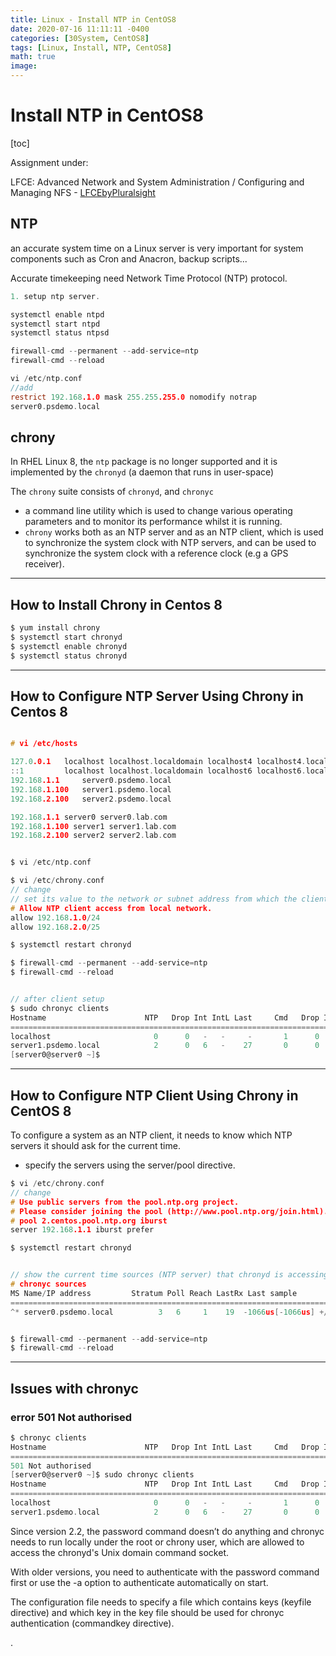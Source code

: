 ```yaml
---
title: Linux - Install NTP in CentOS8
date: 2020-07-16 11:11:11 -0400
categories: [30System, CentOS8]
tags: [Linux, Install, NTP, CentOS8]
math: true
image:
---
```



# Install NTP in CentOS8

[toc]

Assignment under:

LFCE: Advanced Network and System Administration / Configuring and Managing NFS - [LFCEbyPluralsight](https://app.pluralsight.com/library/courses/advanced-network-system-administration-lfce/table-of-contents)

## NTP

an accurate system time on a Linux server is very important for system components such as Cron and Anacron, backup scripts...

Accurate timekeeping need Network Time Protocol (NTP) protocol.

```c
1. setup ntp server.

systemctl enable ntpd
systemctl start ntpd
systemctl status ntpsd

firewall-cmd --permanent --add-service=ntp
firewall-cmd --reload

vi /etc/ntp.conf
//add
restrict 192.168.1.0 mask 255.255.255.0 nomodify notrap
server0.psdemo.local
```

## chrony

In RHEL Linux 8, the `ntp` package is no longer supported and it is implemented by the `chronyd` (a daemon that runs in user-space)

The `chrony` suite consists of `chronyd`, and `chronyc`
- a command line utility which is used to change various operating parameters and to monitor its performance whilst it is running.
- `chrony` works both as an NTP server and as an NTP client, which is used to synchronize the system clock with NTP servers, and can be used to synchronize the system clock with a reference clock (e.g a GPS receiver).

---

## How to Install Chrony in Centos 8


```c
$ yum install chrony
$ systemctl start chronyd
$ systemctl enable chronyd
$ systemctl status chronyd
```

---

## How to Configure NTP Server Using Chrony in Centos 8

```c

# vi /etc/hosts

127.0.0.1   localhost localhost.localdomain localhost4 localhost4.localdomain4
::1         localhost localhost.localdomain localhost6 localhost6.localdomain6
192.168.1.1     server0.psdemo.local
192.168.1.100   server1.psdemo.local
192.168.2.100   server2.psdemo.local

192.168.1.1 server0 server0.lab.com
192.168.1.100 server1 server1.lab.com
192.168.2.100 server2 server2.lab.com


$ vi /etc/ntp.conf

$ vi /etc/chrony.conf
// change
// set its value to the network or subnet address from which the clients are allowed to connect.
# Allow NTP client access from local network.
allow 192.168.1.0/24
allow 192.168.2.0/25

$ systemctl restart chronyd

$ firewall-cmd --permanent --add-service=ntp
$ firewall-cmd --reload


// after client setup
$ sudo chronyc clients
Hostname                      NTP   Drop Int IntL Last     Cmd   Drop Int  Last
===============================================================================
localhost                       0      0   -   -     -       1      0   -   142
server1.psdemo.local            2      0   6   -    27       0      0   -     -
[server0@server0 ~]$

```

---

## How to Configure NTP Client Using Chrony in CentOS 8

To configure a system as an NTP client, it needs to know which NTP servers it should ask for the current time.
- specify the servers using the server/pool directive.


```c
$ vi /etc/chrony.conf
// change
# Use public servers from the pool.ntp.org project.
# Please consider joining the pool (http://www.pool.ntp.org/join.html).
# pool 2.centos.pool.ntp.org iburst
server 192.168.1.1 iburst prefer

$ systemctl restart chronyd


// show the current time sources (NTP server) that chronyd is accessing,
# chronyc sources
MS Name/IP address         Stratum Poll Reach LastRx Last sample
===============================================================================
^* server0.psdemo.local          3   6     1    19  -1066us[-1066us] +/-   68ms


$ firewall-cmd --permanent --add-service=ntp
$ firewall-cmd --reload
```

---

## Issues with chronyc

### error 501 Not authorised

```c
$ chronyc clients
Hostname                      NTP   Drop Int IntL Last     Cmd   Drop Int  Last
===============================================================================
501 Not authorised
[server0@server0 ~]$ sudo chronyc clients
Hostname                      NTP   Drop Int IntL Last     Cmd   Drop Int  Last
===============================================================================
localhost                       0      0   -   -     -       1      0   -   142
server1.psdemo.local            2      0   6   -    27       0      0   -     -
```



Since version 2.2, the password command doesn’t do anything and chronyc needs to run locally under the root or chrony user, which are allowed to access the chronyd's Unix domain command socket.

With older versions, you need to authenticate with the password command first or use the -a option to authenticate automatically on start.

The configuration file needs to specify a file which contains keys (keyfile directive) and which key in the key file should be used for chronyc authentication (commandkey directive).










.

